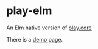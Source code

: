 # play-elm
An Elm native version of [play.core](https://github.com/ertdfgcvb/play.core)

There is a [demo page](https://newmana.github.io/play-elm/).
